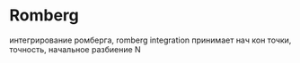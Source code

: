 # Romberg
интегрирование ромберга, romberg integration
принимает нач кон точки, точность, начальное разбиение N
